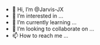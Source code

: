 - 👋 Hi, I’m @Jarvis-JX
- 👀 I’m interested in ...
- 🌱 I’m currently learning ...
- 💞️ I’m looking to collaborate on ...
- 📫 How to reach me ...

<!---
Jarvis-JX/Jarvis-JX is a ✨ special ✨ repository because its `README.md` (this file) appears on your GitHub profile.
You can click the Preview link to take a look at your changes.
--->
